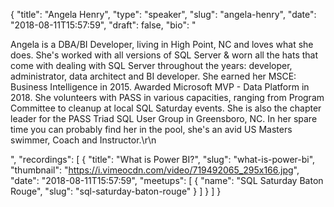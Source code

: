 {
  "title": "Angela Henry",
  "type": "speaker",
  "slug": "angela-henry",
  "date": "2018-08-11T15:57:59",
  "draft": false,
  "bio": "<p>Angela is a DBA/BI Developer, living in High Point, NC and loves what she does. She's worked with all versions of SQL Server & worn all the hats that come with dealing with SQL Server throughout the years: developer, administrator, data architect and BI developer. She earned her MSCE: Business Intelligence in 2015.  Awarded Microsoft MVP - Data Platform in 2018.  She volunteers with PASS in various capacities, ranging from Program Committee to cleanup at local SQL Saturday events. She is also the chapter leader for the PASS Triad SQL User Group in Greensboro, NC. In her spare time you can probably find her in the pool, she's an avid US Masters swimmer, Coach and Instructor.\r\n</p>",
  "recordings": [
    {
      "title": "What is Power BI?",
      "slug": "what-is-power-bi",
      "thumbnail": "https://i.vimeocdn.com/video/719492065_295x166.jpg",
      "date": "2018-08-11T15:57:59",
      "meetups": [
        {
          "name": "SQL Saturday Baton Rouge",
          "slug": "sql-saturday-baton-rouge"
        }
      ]
    }
  ]
}